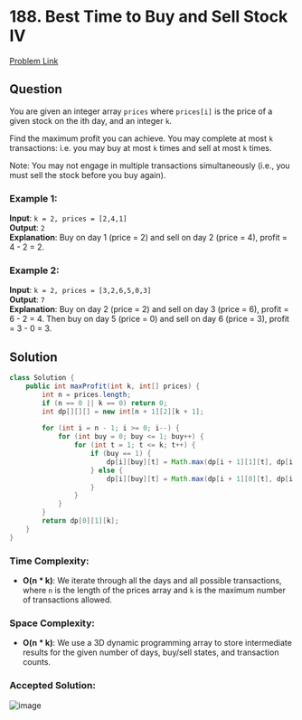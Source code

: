 # 188. Best Time to Buy and Sell Stock IV
[Problem Link](https://leetcode.com/problems/best-time-to-buy-and-sell-stock-iv/)

## Question

You are given an integer array `prices` where `prices[i]` is the price of a given stock on the ith day, and an integer `k`.

Find the maximum profit you can achieve. You may complete at most `k` transactions: i.e. you may buy at most `k` times and sell at most `k` times.

Note: You may not engage in multiple transactions simultaneously (i.e., you must sell the stock before you buy again).

### Example 1:
**Input**: `k = 2, prices = [2,4,1]`  
**Output**: `2`  
**Explanation**: Buy on day 1 (price = 2) and sell on day 2 (price = 4), profit = 4 - 2 = 2.

### Example 2:
**Input**: `k = 2, prices = [3,2,6,5,0,3]`  
**Output**: `7`  
**Explanation**: Buy on day 2 (price = 2) and sell on day 3 (price = 6), profit = 6 - 2 = 4. Then buy on day 5 (price = 0) and sell on day 6 (price = 3), profit = 3 - 0 = 3.

## Solution

```java
class Solution {
    public int maxProfit(int k, int[] prices) {
        int n = prices.length;
        if (n == 0 || k == 0) return 0;
        int dp[][][] = new int[n + 1][2][k + 1];
        
        for (int i = n - 1; i >= 0; i--) {
            for (int buy = 0; buy <= 1; buy++) {
                for (int t = 1; t <= k; t++) {
                    if (buy == 1) {
                        dp[i][buy][t] = Math.max(dp[i + 1][1][t], dp[i + 1][0][t] - prices[i]);
                    } else {
                        dp[i][buy][t] = Math.max(dp[i + 1][0][t], dp[i + 1][1][t - 1] + prices[i]);
                    }
                }
            }
        }
        return dp[0][1][k];
    }
}
```

### Time Complexity:
- **O(n * k)**: We iterate through all the days and all possible transactions, where `n` is the length of the prices array and `k` is the maximum number of transactions allowed.

### Space Complexity:
- **O(n * k)**: We use a 3D dynamic programming array to store intermediate results for the given number of days, buy/sell states, and transaction counts.

### Accepted Solution:
![image](https://github.com/user-attachments/assets/d686d55d-b7b5-44a2-9e08-2c316b25a3ff)
